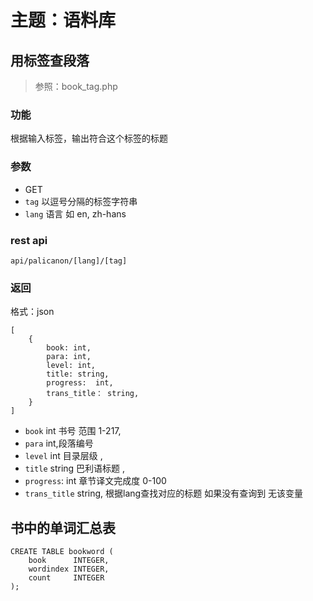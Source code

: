 # 主题：语料库

## 用标签查段落
> 参照：book_tag.php
### 功能
根据输入标签，输出符合这个标签的标题
### 参数
- GET
- `tag` 以逗号分隔的标签字符串
- `lang`  语言 如 en, zh-hans
  
### rest api
    api/palicanon/[lang]/[tag]

### 返回

格式：json
```
[
    {
        book: int,
        para: int,
        level: int,
        title: string,
        progress:  int,
        trans_title： string, 
    }
]
````

- `book` int 书号  范围 1-217,
- `para` int,段落编号 
- `level` int 目录层级 ,
- `title` string 巴利语标题 ,
- `progress`: int 章节译文完成度  0-100
- `trans_title` string, 根据lang查找对应的标题 如果没有查询到 无该变量

## 

## 书中的单词汇总表
```
CREATE TABLE bookword (
    book      INTEGER,
    wordindex INTEGER,
    count     INTEGER
);
```